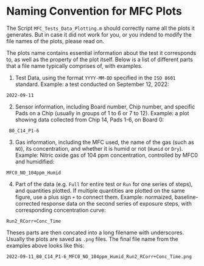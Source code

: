 # Naming Convention for MFC Plots
The Script `MFC_Tests_Data_Plotting.m` should correctly name all the plots it generates. But in case it did not work for you, or you indend to modify the file names of the plots, please read on.

The plots name contains essential information about the test it corresponds to, as well as the property of the plot itself. Below is a list of different parts that a file name typically comprises of, with examples.

1. Test Data, using the format `YYYY-MM-DD` specified in the `ISO 8601` standard. Example: a test conducted on September 12, 2022:
```
2022-09-11
```
2. Sensor information, including Board number, Chip number, and specific Pads on a Chip (usually in groups of 1 to 6 or 7 to 12). Example: a plot showing data collected from Chip 14, Pads 1-6, on Board 0:
```
 B0_C14_P1-6
```
3. Gas information, including the MFC used, the name of the gas (such as `NO`), its concentration, and whether it is humid or not (`Humid` or `Dry`). Example: Nitric oxide gas of 104 ppm concentration, controlled by MFC0 and humidified:
```
MFC0_NO_104ppm_Humid
```
4. Part of the data (e.g. `Full` for entire test or `Run` for one series of steps), and quantities plotted. If multiple quantities are plotted on the same figure, use a plus sign `+` to connect them. Example: normaized, baseline-corrected response data on the second series of exposure steps, with corresponding concentration curve:
```
Run2_RCorr+Conc_Time
```

Theses parts are then concated into a long filename with underscores. Usually the plots are saved as `.png` files. The final file name from the examples above looks like this:
```
2022-09-11_B0_C14_P1-6_MFC0_NO_104ppm_Humid_Run2_RCorr+Conc_Time.png
```
